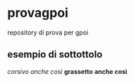 # provagpoi
repository di prova per gpoi

## esempio di sottottolo

*corsivo*
_anche così_
**grassetto**
__anche così__
 
